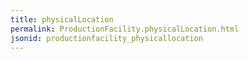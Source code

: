 ```yaml
---
title: physicalLocation
permalink: ProductionFacility.physicalLocation.html
jsonid: productionfacility_physicallocation
---
```


